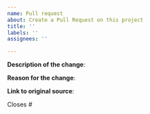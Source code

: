 ```yaml
---
name: Pull request
about: Create a Pull Request on this project
title: ''
labels: ''
assignees: ''

---
```


**Description of the change**:

**Reason for the change**:

**Link to original source**:

<!--
If this pull request closes an issue, add in the issue number here
-->
Closes #
